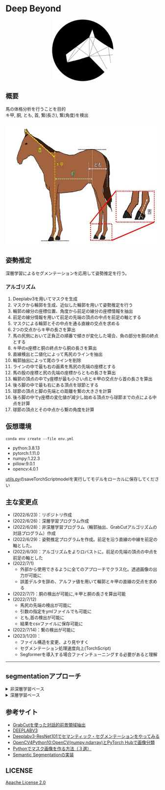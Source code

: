 # Deep Beyond
<div align="center">
<img src="./assets/icon.png" height="200px"></img>
</div>

## 概要
馬の体格分析を行うことを目的<br>
キ甲, 胴, とも, 首, 繋(長さ), 繋(角度)を検出<br>

<div align="center">
<img src="./assets/overview_desc.jpg" height="400px"></img>
</div>


## 姿勢推定
深層学習によるセグメンテーションを応用して姿勢推定を行う。

### アルゴリズム
1. Deeplabv3を用いてマスクを生成
2. マスクから輪郭を生成、近似した輪郭を用いて姿勢推定を行う
3. 輪郭の線分の座標位置、角度から前足の線分の座標情報を抽出
4. 前足の線分情報を用いて前足の先端の頂点の中点を前足の軸とする
5. マスクによる輪郭とその中点を通る直線の交点を求める
6. 2つの交点からキ甲の長さを算出
7. 馬の尻側において正負正の順番で傾きが変化した場合、負の部分を胴の終点とする
8. キ甲のx座標と胴の終点から胴の長さを算出
9. 直線検出と二値化によって馬尻のラインを抽出
10. 輪郭抽出によって尾のラインを削除
11. ラインの中で最も右の画素を馬尻の先端の座標とする
12. 馬の股の座標と尻の先端の座標からともの長さを算出
13. 輪郭の頂点の中でy座標が最も小さい点とキ甲の交点から首の長さを算出
14. 後ろ脚の中で最も右にある頂点を球節とする
15. 球節の頂点と脚の先端との距離を繋の大きさを計算
16. 後ろ脚の中でy座標の変化値が減少し始める頂点から球節までの点による中点を計算
17. 球節の頂点とその中点から繋の角度を計算

## 仮想環境
```
conda env create --file env.yml
```
- python:3.8.13
- pytorch:1.11.0
- numpy:1.22.3
- pillow:9.0.1
- opencv:4.0.1

[utils.py](./src/utils.py)のsaveTorchScriptmodelを実行してモデルをローカルに保存してください

## 主な変更点
- (2022/6/23)：リポジトリ作成
- (2022/6/26)：深層学習プログラム作成
- (2022/6/28)：非深層学習プログラム（輪郭抽出、GrabCutアルゴリズムの対話プログラム）作成
- (2022/6/29)：姿勢推定プログラムを作成。前足を沿う直線の中線を前足の軸とした。
- (2022/6/30)：アルゴリズムをよりロバストに。前足の先端の頂点の中点を前足の軸とした
- (2022/7/1)
    - 外部から使用できるように全てのアプローチでクラス化。透過画像の出力が可能に
    - 誤差デルタを辞め、アルファ値を用いて輪郭とキ甲の直線の交点を求める
- (2022/7/7)：胴の検出が可能に,キ甲と胴の長さを算出可能
- (2022/7/12)
    - 馬尻の先端の検出が可能に
    - 引数の指定をymlファイルでも可能に
    - とも,首の検出が可能に
    - 結果をcsvファイルに保存可能に
- (2022/7/14)：繋の検出が可能に
- (2023/1/20)：
    - ファイル構造を変更、より見やすく
    - セグメンテーション処理速度向上(TorchScript)
    - Segformerを導入する場合ファインチューニングする必要があると理解
    
<hr>

## segmentationアプローチ

<details>

<summary>
非深層学習ベース
</summary>

二値化・輪郭抽出による馬の領域抽出

[ソースコード：contour.py](./src/segmentation/contour.py)
</summary>

トラックバーによって手動でマスクを設定

<img src="./assets/desc.jpg" style="height:200px"></img><br>
図１：非深層学習手法による出力結果比較

【トラックバー説明】<br>
**マスクを生成**

パラメーターによって二値化の範囲を設定
- 画面上部に操作パラメーター、画面下部に生成されるマスク
- HSVパラメーターと"モード"のパラメーターが存在
- "モード"は二値化の上限値or下限値の設定の2種類
- 二値化上限値設定モードがデフォルト
- Enterキーを押すとマスクを確定
- imageウィンドウに描画される図を**ダブルクリック**すると該当ピクセルの色を取得して二値化のパラメーターに反映

【注意】
マスクは被写体が白、それ以外は黒になるように生成する必要

<img src="./assets/trackbar.jpg" style="height:400px"></img><br>
図２：トラックバー

<img src="./assets/getcolor.jpg" style="height:300px"></img><br>
図３：imageウィンドウにおける色取得(表示される画像はHSV画像)


GrabCutによる馬の領域抽出
[ソースコード：grabcut.py](./src/segmentation/grabcut.py)


<img src="./assets/desc2.jpg" style="height:200px"></img><br>
図４：GrabCutアルゴリズムによる出力結果比較

1. バウンディングボックスによる領域選択
    マウス左クリックを押し続けてバウンディングボックスを作成

    <img src="./assets/cropping.jpg" style="height:300px"></img><br>
    図５：アルゴリズム適用領域選択

2. ペイント操作によって領域修正<br>
    白色：未検出部分、黒色：誤検出部分<br>
    マウス左クリックで黒色、マウス右クリックで白色
    マウスホイール部をクリックして全体の処理を終了

    <img src="./assets/paint.jpg" style="height:300px"></img><br>
    図６：GrabCutアルゴリズムの出力に対する領域修正

【注意】全体の処理を終了させるにはペイント操作時にマウスホイール部をクリックする必要

</details>

<details>

<summary>深層学習ベース</summary>

## 深層学習ベース
[ソースコード：deeplab_v3.py](./src/segmentation/deeplab_v3.py)

semantic segmentationによる馬の領域抽出

PyTorch Hubで配布されている**DEEPLABV3**を使用。
semantic segmentationを用いてマスクを生成して馬の領域の抽出を行う。

<img src="./assets/desc3.jpg" style="height:200px"></img><br>
図７：深層学習手法による出力結果比較

</details>

## 参考サイト
- [GrabCutを使った対話的前景領域抽出](http://labs.eecs.tottori-u.ac.jp/sd/Member/oyamada/OpenCV/html/py_tutorials/py_imgproc/py_grabcut/py_grabcut.html)
- [DEEPLABV3](https://pytorch.org/hub/pytorch_vision_deeplabv3_resnet101/)
- [Deeplabv3-ResNet101でセマンティック・セグメンテーションをやってみる](https://kikaben.com/deeplabv3-resnet101-segmentation/)
- [OpenCV4Python10:OpenCV(numpy.ndarray)とPyTorch Hubで画像分類](https://note.com/fz5050/n/nfe3e087a8949)
- [Pythonでマスク画像を作る方法（３選）](https://water2litter.net/rum/post/python_image_mask/)
- [Semantic Segmentationの実装](https://qiita.com/MMsk0914/items/2f64a741e04b36cd1c76)

## LICENSE
[Apache License 2.0](./LICENSE)